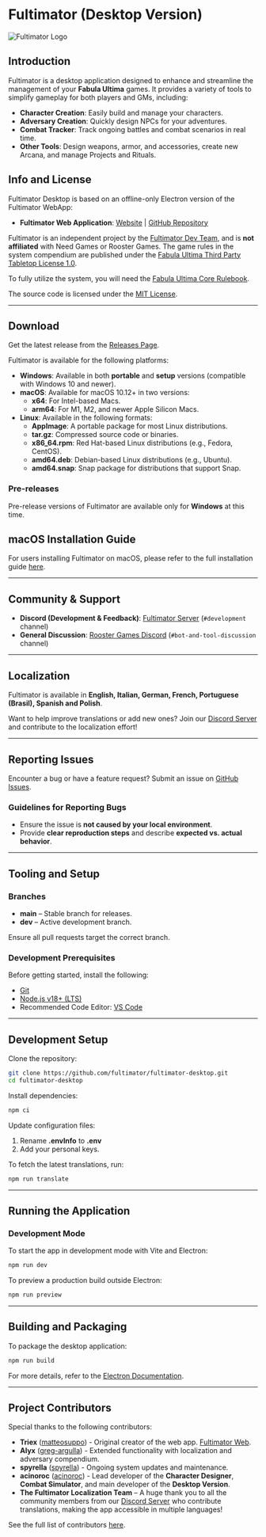 # Fultimator (Desktop Version)

![Fultimator Logo](https://github.com/fultimator/fultimator-desktop/blob/main/public/fultimatorlogo.webp)

## Introduction

Fultimator is a desktop application designed to enhance and streamline the management of your **Fabula Ultima** games. It provides a variety of tools to simplify gameplay for both players and GMs, including:

- **Character Creation**: Easily build and manage your characters.
- **Adversary Creation**: Quickly design NPCs for your adventures.
- **Combat Tracker**: Track ongoing battles and combat scenarios in real time.
- **Other Tools**: Design weapons, armor, and accessories, create new Arcana, and manage Projects and Rituals.

## Info and License

Fultimator Desktop is based on an offline-only Electron version of the Fultimator WebApp:
- **Fultimator Web Application**: [Website](https://fabula-ultima-helper.web.app/) | [GitHub Repository](https://github.com/fultimator/fultimator)

Fultimator is an independent project by the [Fultimator Dev Team](https://github.com/fultimator), and is **not affiliated** with Need Games or Rooster Games. The game rules in the system compendium are published under the [Fabula Ultima Third Party Tabletop License 1.0](https://need.games/wp-content/uploads/2024/06/Fabula-Ultima-Third-Party-Tabletop-License-1.0.pdf).

To fully utilize the system, you will need the [Fabula Ultima Core Rulebook](https://www.needgames.it/fabula-ultima-en/).

The source code is licensed under the [MIT License](https://github.com/fultimator/fultimator-desktop/blob/main/LICENSE.md).

---

## Download

Get the latest release from the [Releases Page](https://github.com/fultimator/fultimator-desktop/releases).

Fultimator is available for the following platforms:

- **Windows**: Available in both **portable** and **setup** versions (compatible with Windows 10 and newer).
- **macOS**: Available for macOS 10.12+ in two versions:
  - **x64**: For Intel-based Macs.
  - **arm64**: For M1, M2, and newer Apple Silicon Macs.
- **Linux**: Available in the following formats:
  - **AppImage**: A portable package for most Linux distributions.
  - **tar.gz**: Compressed source code or binaries.
  - **x86_64.rpm**: Red Hat-based Linux distributions (e.g., Fedora, CentOS).
  - **amd64.deb**: Debian-based Linux distributions (e.g., Ubuntu).
  - **amd64.snap**: Snap package for distributions that support Snap.

### Pre-releases
Pre-release versions of Fultimator are available only for **Windows** at this time.

## macOS Installation Guide

For users installing Fultimator on macOS, please refer to the full installation guide [here](https://github.com/fultimator/fultimator-desktop/blob/main/INSTALLATION_GUIDE_MACOS.md).

---

## Community & Support

- **Discord (Development & Feedback)**: [Fultimator Server](https://discord.gg/9yYc6R93Cd) (`#development` channel)
- **General Discussion**: [Rooster Games Discord](https://discord.gg/G9qGbn2) (`#bot-and-tool-discussion` channel)

---

## Localization

Fultimator is available in **English, Italian, German, French, Portuguese (Brasil), Spanish and Polish**.  

Want to help improve translations or add new ones? Join our [Discord Server](https://discord.gg/9yYc6R93Cd) and contribute to the localization effort!  

---

## Reporting Issues

Encounter a bug or have a feature request? Submit an issue on [GitHub Issues](https://github.com/fultimator/fultimator-desktop/issues).

### Guidelines for Reporting Bugs
- Ensure the issue is **not caused by your local environment**.
- Provide **clear reproduction steps** and describe **expected vs. actual behavior**.

---

## Tooling and Setup

### Branches
- **main** – Stable branch for releases.
- **dev** – Active development branch.

Ensure all pull requests target the correct branch.

### Development Prerequisites
Before getting started, install the following:

- [Git](https://git-scm.com/)
- [Node.js v18+ (LTS)](https://nodejs.org/)
- Recommended Code Editor: [VS Code](https://code.visualstudio.com/)

---

## Development Setup

Clone the repository:

```bash
git clone https://github.com/fultimator/fultimator-desktop.git
cd fultimator-desktop
```

Install dependencies:

```bash
npm ci
```

Update configuration files:

1. Rename **.envInfo** to **.env**  
2. Add your personal keys.


To fetch the latest translations, run:  

```bash
npm run translate
```

---

## Running the Application

### Development Mode

To start the app in development mode with Vite and Electron:

```bash
npm run dev
```

To preview a production build outside Electron:

```bash
npm run preview
```

---

## Building and Packaging

To package the desktop application:

```bash
npm run build
```

For more details, refer to the [Electron Documentation](https://www.electronjs.org/docs).

---

## Project Contributors

Special thanks to the following contributors:

- **Triex** ([matteosuppo](https://github.com/matteosuppo)) - Original creator of the web app. [Fultimator Web](https://github.com/codeclysm/fultimator).  
- **Alyx** ([greg-argulla](https://github.com/greg-argulla)) - Extended functionality with localization and adversary compendium.  
- **spyrella** ([spyrella](https://github.com/spyrella)) - Ongoing system updates and maintenance.  
- **acinoroc** ([acinoroc](https://github.com/acinoroc)) - Lead developer of the **Character Designer**, **Combat Simulator**, and main developer of the **Desktop Version**.  
- **The Fultimator Localization Team** – A huge thank you to all the community members from our [Discord Server](https://discord.gg/9yYc6R93Cd) who contribute translations, making the app accessible in multiple languages!  

See the full list of contributors [here](https://github.com/fultimator/fultimator-desktop/graphs/contributors).

